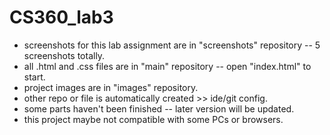 # CS360_lab3
* screenshots for this lab assignment are in "screenshots" repository -- 5 screenshots totally.
* all .html and .css files are in "main" repository -- open "index.html" to start.
* project images are in "images" repository.
* other repo or file is automatically created >> ide/git config.
* some parts haven't been finished -- later version will be updated.
* this project maybe not compatible with some PCs or browsers.
